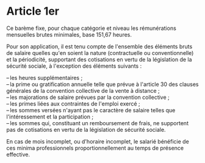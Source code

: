 # Article 1er

Ce barème fixe, pour chaque catégorie et niveau les rémunérations mensuelles brutes minimales, base 151,67 heures.  
  
 Pour son application, il est tenu compte de l'ensemble des éléments bruts de salaire quelles qu'en soient la nature (contractuelle ou conventionnelle) et la périodicité, supportant des cotisations en vertu de la législation de la sécurité sociale, à l'exception des éléments suivants :  
  
 – les heures supplémentaires ;  
 – la prime ou gratification annuelle telle que prévue à l'article 30 des clauses générales de la convention collective de la vente à distance ;  
 – les majorations de salaire prévues par la convention collective ;  
 – les primes liées aux contraintes de l'emploi exercé ;  
 – les sommes versées n'ayant pas le caractère de salaire telles que l'intéressement et la participation ;  
 – les sommes qui, constituant un remboursement de frais, ne supportent pas de cotisations en vertu de la législation de sécurité sociale.  
  
 En cas de mois incomplet, ou d'horaire incomplet, le salarié bénéficie de ces minima professionnels proportionnellement au temps de présence effective.

  

